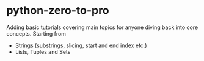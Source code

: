 # python-zero-to-pro
Adding basic tutorials covering main topics for anyone diving back into core concepts.
Starting from
- Strings (substrings, slicing, start and end index etc.)
- Lists, Tuples and Sets

